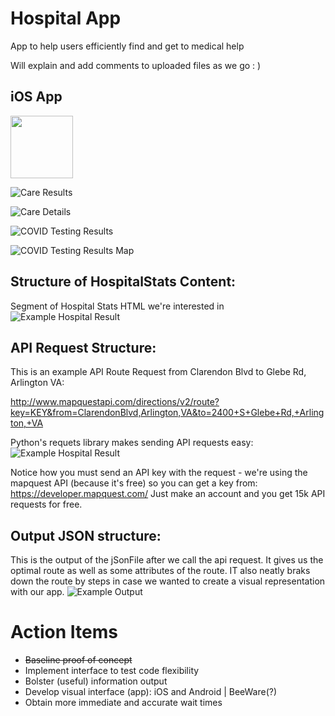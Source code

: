 # Hospital App
App to help users efficiently find and get to medical help

Will explain and add comments to uploaded files as we go : )

## iOS App

<img src="https://github.com/gw-innovation-lab/hospitalApp/tree/master/Device-natives/iOS/assets/IMG-1087.PNG" width="100" height="100">

![Care Results](Device-natives/iOS/screenshots/IMG-1090.PNG)

![Care Details](Device-natives/iOS/screenshots/IMG-1091.PNG)

![COVID Testing Results](Device-natives/iOS/screenshots/IMG-1088.PNG)

![COVID Testing Results Map](Device-natives/iOS/screenshots/IMG-1089.PNG)


## Structure of HospitalStats Content:

Segment of Hospital Stats HTML we're interested in
![Example Hospital Result](infoStrcut.png)

## API Request Structure:
This is an example API Route Request from Clarendon Blvd to Glebe Rd, Arlington VA:

http://www.mapquestapi.com/directions/v2/route?key=KEY&from=ClarendonBlvd,Arlington,VA&to=2400+S+Glebe+Rd,+Arlington,+VA

Python's requets library makes sending API requests easy: 
![Example Hospital Result](apiRequest_python.png)

Notice how you must send an API key with the request - we're using the mapquest API (because it's free) so you can get a key from:
https://developer.mapquest.com/ Just make an account and you get 15k API requests for free.

## Output JSON structure:
This is the output of the jSonFile after we call the api request.
It gives us the optimal route as well as some attributes of the route.
IT also neatly braks down the route by steps in case we wanted to create a visual representation with our app.
![Example Output](jSonInfo.png)

# Action Items
 * ~~Baseline proof of concept~~
 * Implement interface to test code flexibility
 * Bolster (useful) information output 
 * Develop visual interface (app): iOS and Android | BeeWare(?)
 * Obtain more immediate and accurate wait times
